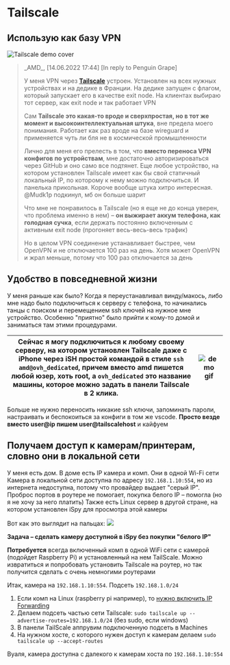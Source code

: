 # Tailscale

## Использую как базу VPN

![Tailscale demo cover](https://i.imgur.com/3lMWzMJ.png)

> \_AMD_, [14.06.2022 17:44]
> [In reply to Penguin Grape]
>
> У меня VPN через **[Tailscale](https://tailscale.com)** устроен. Установлен на всех нужных устройствах и на дедике в Франции. На дедике запущен с флагом, который запускает его в качестве exit node. На клиентах выбираю тот сервер, как exit node и так работает VPN
>
> Сам **Tailscale это какая-то вроде и сверхпростая, но в тот же момент и высокоинтеллектуальная штука**, вне предела моего понимания. Работает как раз вроде на базе wireguard и применяется чуть ли бля не в космической промышленности
>
> Лично для меня его прелесть в том, что **вместо переноса VPN конфигов по устройствам**, мне достаточно авторизироваться через GitHub и оно само все подтянет. Еще любое устройство, на котором установлен Tailscale имеет как бы свой статичный локальный IP, по которому к нему можно подключиться. И панелька прикольная. Короче вообще штука хитро интересная. @Mudk1p подкинул, мб он больше шарит
>
> Что мне не понравилось в Tailscale (но я еще не до конца уверен, что проблема именно в нем) – **он выжирает аккум телефона, как голодная сучка**, если держать постоянно включенным с активным exit node (прогоняет весь-весь-весь трафик)
>
> Но в целом VPN соединение устанавливает быстрее, чем OpenVPN и не отключается 100 раз на день. Хотя может OpenVPN и жрал меньше, потому что 100 раз отключается за день

## Удобство в повседневной жизни

У меня раньше как было? Когда я переустанавливал винду/макось, либо мне надо было подключиться к серверу с телефона, то начинались танцы с поиском и перемещением ssh ключей на нужное мне устройство. Особенно "приятно" было прийти к кому-то домой и заниматься там этими процедурами.

| Сейчас я могу подключиться к любому своему серверу, на котором установлен Tailscale даже с iPhone через iSH простой командой в стиле `ssh amd@ovh_dedicated`, причем вместо amd пишется любой юзер, хоть root, а `ovh_dedicated` это название машины, которое можно задать в панели Tailscale в 2 клика. | ![demo gif](https://file.def.pm/B3ty62eq.gif) |
|-|-|

Больше не нужно переносить никакие ssh ключи, запоминать пароли, настраивать и беспокоиться за конфиги в том же vscode. **Просто везде вместо user@ip пишем user@tailscalehost** и кайфуем


## Получаем доступ к камерам/принтерам, словно они в локальной сети

У меня есть дом. В доме есть IP камера и комп. Они в одной Wi-Fi сети
Камера в локальной сети доступна по адресу `192.168.1.10:554`, но из интернета недоступна, потому что провайдер выдает "серый IP". Проброс портов в роутере не помогает, покупка белого IP – помогла (но я не хочу за него платить)
Также есть Linux сервер в другой стране, на котором установлен iSpy для просмотра этой камеры

Вот как это выглядит на пальцах:
![](https://i.imgur.com/L54g1Eb.png)

**Задача – сделать камеру доступной в iSpy без покупки "белого IP"**

**Потребуется** всегда включенный комп в одной WiFi сети с камерой (подойдет Raspberry Pi) и установленный на нем TailScale. Можно извратиться и попробовать установить Tailscale на роутер, но так получится сделать с очень немногими роутерами

Итак, камера на `192.168.1.10:554`. Подсеть `192.168.1.0/24`

1. Если комп на Linux (raspberry pi например), то [нужно включить IP Forwarding](https://tailscale.com/kb/1019/subnets/?tab=linux#enable-ip-forwarding)
2. Делаем подсеть частью сети Tailscale: `sudo tailscale up --advertise-routes=192.168.1.0/24` (без sudo, если windows)
3. В панели TailScale аппрувим подключенную подсеть в Machines
4. На нужном хосте, с которого нужен доступ к камерам делаем `sudo tailscale up --accept-routes`

Вуаля, камера доступна с далекого к камерам хоста по `192.168.1.10:554`
